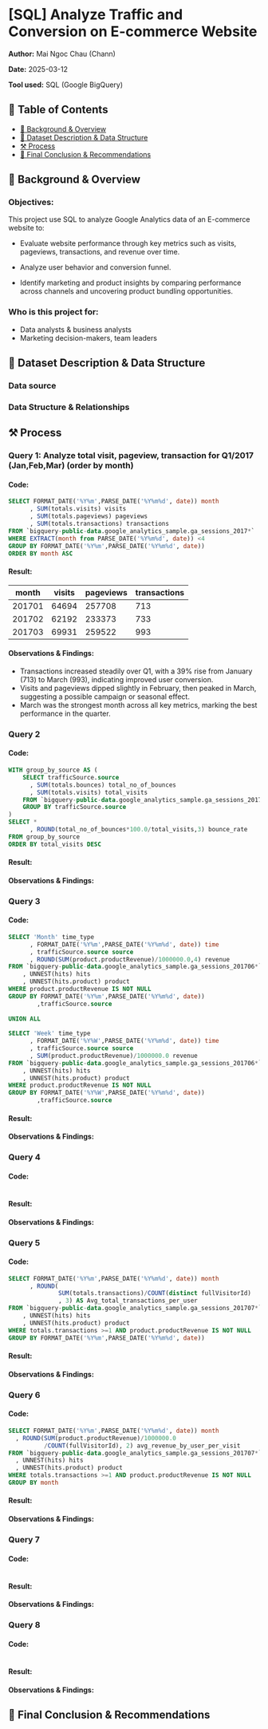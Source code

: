 # [SQL] Analyze Traffic and Conversion on E-commerce Website 

  **Author:** Mai Ngoc Chau (Chann)
  
  **Date:** 2025-03-12
  
  **Tool used:** SQL (Google BigQuery)
  
  ## 📑 Table of Contents
  - [📌 Background & Overview](#background--overview)
  - [📂 Dataset Description & Data Structure](#dataset-description--data-structure)
  - [⚒️ Process](#process)
  - [🔎 Final Conclusion & Recommendations](#final-conclusion--recommendations)
  
  
  ## 📌 Background & Overview

  ### **Objectives:**
  This project use SQL to analyze Google Analytics data of an E-commerce website to:
  * Evaluate website performance through key metrics such as visits, pageviews, transactions, and revenue over time.
  
  * Analyze user behavior and conversion funnel.
  
  * Identify marketing and product insights by comparing performance across channels and uncovering product bundling opportunities.
  
  ### **Who is this project for:**
  * Data analysts & business analysts
  * Marketing decision-makers, team leaders

  ## 📂 Dataset Description & Data Structure

  ### Data source

  ### Data Structure & Relationships
  
  ## ⚒️ Process
  ### Query 1: Analyze **total visit, pageview, transaction** for Q1/2017 (Jan,Feb,Mar) (order by month)
  #### Code:
  ``` sql
  SELECT FORMAT_DATE('%Y%m',PARSE_DATE('%Y%m%d', date)) month
        , SUM(totals.visits) visits
        , SUM(totals.pageviews) pageviews
        , SUM(totals.transactions) transactions
  FROM `bigquery-public-data.google_analytics_sample.ga_sessions_2017*`
  WHERE EXTRACT(month from PARSE_DATE('%Y%m%d', date)) <4
  GROUP BY FORMAT_DATE('%Y%m',PARSE_DATE('%Y%m%d', date))
  ORDER BY month ASC
  ```
  #### Result:
  | month    | visits | pageviews | transactions |
  | -------- | ------- | -------- | ------- |
  | 201701  | 64694    | 257708 | 713 |
  | 201702 | 62192     | 233373 | 733 |
  | 201703   | 69931    | 259522 | 993 |
  
  #### Observations & Findings:
  * Transactions increased steadily over Q1, with a 39% rise from January (713) to March (993), indicating improved user conversion.
  * Visits and pageviews dipped slightly in February, then peaked in March, suggesting a possible campaign or seasonal effect.
  * March was the strongest month across all key metrics, marking the best performance in the quarter.
  
  ### Query 2
  #### Code:
  ``` sql
  WITH group_by_source AS (
      SELECT trafficSource.source
        , SUM(totals.bounces) total_no_of_bounces
        , SUM(totals.visits) total_visits
      FROM `bigquery-public-data.google_analytics_sample.ga_sessions_201707*`
      GROUP BY trafficSource.source
  )
  SELECT *
        , ROUND(total_no_of_bounces*100.0/total_visits,3) bounce_rate
  FROM group_by_source
  ORDER BY total_visits DESC
  ```
  #### Result:
  #### Observations & Findings:
  
  ### Query 3
  #### Code:
  ``` sql
  SELECT 'Month' time_type
        , FORMAT_DATE('%Y%m',PARSE_DATE('%Y%m%d', date)) time
        , trafficSource.source source
        , ROUND(SUM(product.productRevenue)/1000000.0,4) revenue
  FROM `bigquery-public-data.google_analytics_sample.ga_sessions_201706*`
      , UNNEST(hits) hits
      , UNNEST(hits.product) product
  WHERE product.productRevenue IS NOT NULL
  GROUP BY FORMAT_DATE('%Y%m',PARSE_DATE('%Y%m%d', date))
          ,trafficSource.source
    
  UNION ALL
    
  SELECT 'Week' time_type
        , FORMAT_DATE('%Y%W',PARSE_DATE('%Y%m%d', date)) time
        , trafficSource.source source
        , SUM(product.productRevenue)/1000000.0 revenue
  FROM `bigquery-public-data.google_analytics_sample.ga_sessions_201706*`
      , UNNEST(hits) hits
      , UNNEST(hits.product) product
  WHERE product.productRevenue IS NOT NULL
  GROUP BY FORMAT_DATE('%Y%W',PARSE_DATE('%Y%m%d', date))
          ,trafficSource.source
  ```
  #### Result:
  #### Observations & Findings:
  
  ### Query 4
  #### Code:
  ``` sql
  ```
  #### Result:
  #### Observations & Findings:
  
  ### Query 5
  #### Code:
  ``` sql
  SELECT FORMAT_DATE('%Y%m',PARSE_DATE('%Y%m%d', date)) month
        , ROUND(
                SUM(totals.transactions)/COUNT(distinct fullVisitorId)
                , 3) AS Avg_total_transactions_per_user
  FROM `bigquery-public-data.google_analytics_sample.ga_sessions_201707*`
      , UNNEST(hits) hits
      , UNNEST(hits.product) product
  WHERE totals.transactions >=1 AND product.productRevenue IS NOT NULL
  GROUP BY FORMAT_DATE('%Y%m',PARSE_DATE('%Y%m%d', date))
  ```
  #### Result:
  #### Observations & Findings:
  
  ### Query 6
  #### Code:
  ``` sql
  SELECT FORMAT_DATE('%Y%m',PARSE_DATE('%Y%m%d', date)) month
    , ROUND(SUM(product.productRevenue)/1000000.0
            /COUNT(fullVisitorId), 2) avg_revenue_by_user_per_visit
  FROM `bigquery-public-data.google_analytics_sample.ga_sessions_201707*`
    , UNNEST(hits) hits
    , UNNEST(hits.product) product
  WHERE totals.transactions >=1 AND product.productRevenue IS NOT NULL
  GROUP BY month
  ```
  #### Result:
  #### Observations & Findings:
  
  ### Query 7
  #### Code:
  ``` sql
  ```
  #### Result:
  #### Observations & Findings:
  
  ### Query 8
  #### Code:
  ``` sql
  ```
  #### Result:
  #### Observations & Findings:
  
  ## 🔎 Final Conclusion & Recommendations
